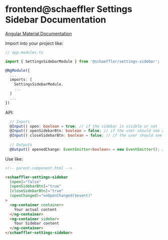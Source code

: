 # frontend@schaeffler Settings Sidebar Documentation

[Angular Material Documentation](https://material.angular.io/components/sidenav/overview)

Import into your project like:

```typescript
// app.modules.ts

import { SettingsSidebarModule } from '@schaeffler/settings-sidebar';

@NgModule({
  ...
  imports: [
    SettingsSidebarModule,
    ...
  ]
  ...
})
```

API:

```typescript
  // Inputs
  @Input() open: boolean = true; // if the sidebar is visible or not
  @Input() openSidebarBtn: boolean = false; // if the user should see a button that opens the sidebar
  @Input() closeSidebarBtn: boolean = false; // if the user should see a button that closes the sidebar when opened
  
  // Outputs
  @Output() openedChange: EventEmitter<boolean> = new EventEmitter(); // Emits the event, when the sidebar was toggled
```

Use like:

```html
<!-- parent.component.html -->

<schaeffler-settings-sidebar
  [open]="false"
  [openSidebarBtn]="true"
  [closeSidebarBtn]="true"
  (openChanged)="onOpenChanged($event)"
>
  <ng-container container>
    Your actual content
  </ng-container>
  <ng-container sidebar>
    Your Sidebar content
  </ng-container>
</schaeffler-settings-sidebar>
```
